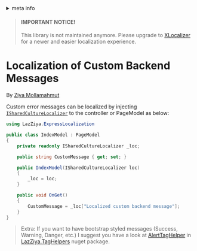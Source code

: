 <!-- meta tags details, will be assigned to meta tags inside header by js -->
<div id="meta-info">
<details><summary>meta info</summary>

> * Title: <i id="md-title">Localization of Custom Backend Messages</i>
> * Keywords: <i id="md-keywords">localization, asp.net-core, express-localization, backend, error, custom</i>
> * Description: <i id="md-description">Localize custom backend error messages with ExpressLocalization in Asp.Net Core.</i>
> * Author: <i id="md-author">Ziya Mollamahmut</i>
> * Date: <i id="md-date">08-Aug-2020</i>
> * Image: <i id="md-image">https://github.com/LazZiya/Docs/raw/master/LazZiya.ExpressLocalization/v4.0/images/lazziya-express-localization-logo.png</i>
> * Image-alt: <i id="md-image-alt">LazZiya.ExpressLocalization Logo</i>
> * Version: <i id="md-version">v4.0</i>

</details>
</div>

> #### IMPORTANT NOTICE!
> This library is not maintained anymore. Please upgrade to [XLocalizer][0] for a newer and easier localization experience.

# Localization of Custom Backend Messages

By [Ziya Mollamahmut](https://github.com/LazZiya)

Custom error messages can be localized by injecting [`ISharedCultureLocalizer`][1] to the controller or PageModel as below:

````csharp
using LazZiya.ExpressLocalization

public class IndexModel : PageModel
{
    private readonly ISharedCultureLocalizer _loc;

    public string CustomMessage { get; set; }

    public IndexModel(ISharedCultureLocalizer loc)
    {
        _loc = loc;
    }

    public void OnGet() 
    {
        CustomMessage = _loc["Localized custom backend message"];
    }
}
````


> Extra: If you want to have bootstrap styled messages (Success, Warning, Danger, etc.) I suggest you have a look at [AlertTagHelper][2] in [LazZiya.TagHelpers][3] nuget package.

[0]:https://docs.ziyad.info/en/XLocalizer/v1.0/index.md
[1]:https://github.com/LazZiya/ExpressLocalization/blob/master/LazZiya.ExpressLocalization/ISharedCultureLocalizer.cs
[2]:Alert-TagHelper-Overview.md
[3]:index.md
